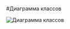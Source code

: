 #Диаграмма классов

![Диаграмма классов](https://pp.userapi.com/c851536/v851536657/423df/x1j4RGdmUGA.jpg)
